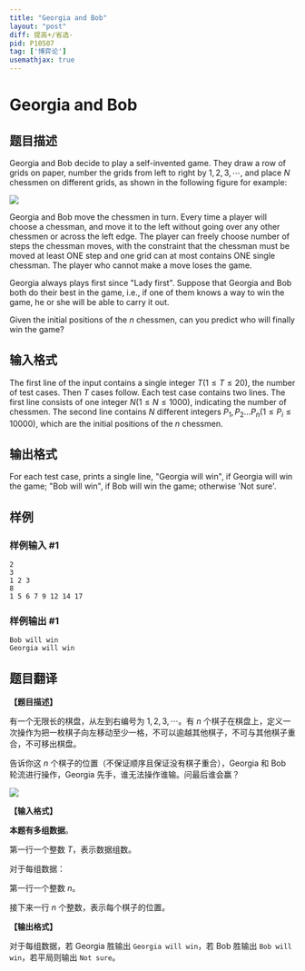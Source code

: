 ```yaml
---
title: "Georgia and Bob"
layout: "post"
diff: 提高+/省选-
pid: P10507
tag: ['博弈论']
usemathjax: true
---
```


# Georgia and Bob
## 题目描述

Georgia and Bob decide to play a self-invented game. They draw a row of grids on paper, number the grids from left to right by $1 , 2 , 3 , \cdots ,$ and place $N$ chessmen on different grids, as shown in the following figure for example:

![](https://cdn.luogu.com.cn/upload/image_hosting/tti7635d.png)

Georgia and Bob move the chessmen in turn. Every time a player will choose a chessman, and move it to the left without going over any other chessmen or across the left edge. The player can freely choose number of steps the chessman moves, with the constraint that the chessman must be moved at least ONE step and one grid can at most contains ONE single chessman. The player who cannot make a move loses the game.

Georgia always plays first since "Lady first". Suppose that Georgia and Bob both do their best in the game, i.e., if one of them knows a way to win the game, he or she will be able to carry it out.

Given the initial positions of the $n$ chessmen, can you predict who will finally win the game? 
## 输入格式

The first line of the input contains a single integer $T (1 \leq T \leq 20)$, the number of test cases. Then $T$ cases follow. Each test case contains two lines. The first line consists of one integer $N (1 \leq N \leq 1000)$, indicating the number of chessmen. The second line contains $N$ different integers $P_1, P_2 \dots P_n (1 \leq P_i \leq 10000)$, which are the initial positions of the $n$ chessmen.
## 输出格式

For each test case, prints a single line, "Georgia will win", if Georgia will win the game; "Bob will win", if Bob will win the game; otherwise 'Not sure'.
## 样例

### 样例输入 #1
```
2
3
1 2 3
8
1 5 6 7 9 12 14 17
```
### 样例输出 #1
```
Bob will win
Georgia will win
```
## 题目翻译

**【题目描述】**

有一个无限长的棋盘，从左到右编号为 $1,2,3,\cdots$。有 $n$ 个棋子在棋盘上，定义一次操作为把一枚棋子向左移动至少一格，不可以逾越其他棋子，不可与其他棋子重合，不可移出棋盘。

告诉你这 $n$ 个棋子的位置（不保证顺序且保证没有棋子重合），Georgia 和 Bob 轮流进行操作，Georgia 先手，谁无法操作谁输。问最后谁会赢？

![](https://cdn.luogu.com.cn/upload/image_hosting/tti7635d.png)


**【输入格式】**


**本题有多组数据**。

第一行一个整数 $T$，表示数据组数。

对于每组数据：

第一行一个整数 $n$。  

接下来一行 $n$ 个整数，表示每个棋子的位置。

**【输出格式】**

对于每组数据，若 Georgia 胜输出 `Georgia will win`，若 Bob 胜输出 `Bob will win`，若平局则输出 `Not sure`。

